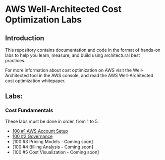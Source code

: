 # AWS Well-Architected Cost Optimization Labs

## Introduction

This repository contains documentation and code in the format of hands-on labs to help you learn, measure, and build using architectural best practices.

For more information about cost optimization on AWS visit the Well-Architected tool in the AWS console, and read the AWS Well-Architected cost optimization whitepaper.

## Labs:

### Cost Fundamentals
These labs must be done in order, from 1 to 5.
- [100 #1 AWS Account Setup](./Cost_Fundamentals/100_1_AWS_Account_Setup)
- [100 #2 Governance](./Cost_Fundamentals/200_2_Cost_and_Usage_Governance)
- [100 #3 Pricing Models - Coming soon]
- [100 #4 Billing Analysis - Coming soon]
- [100 #5 Cost Visualization - Coming soon]


